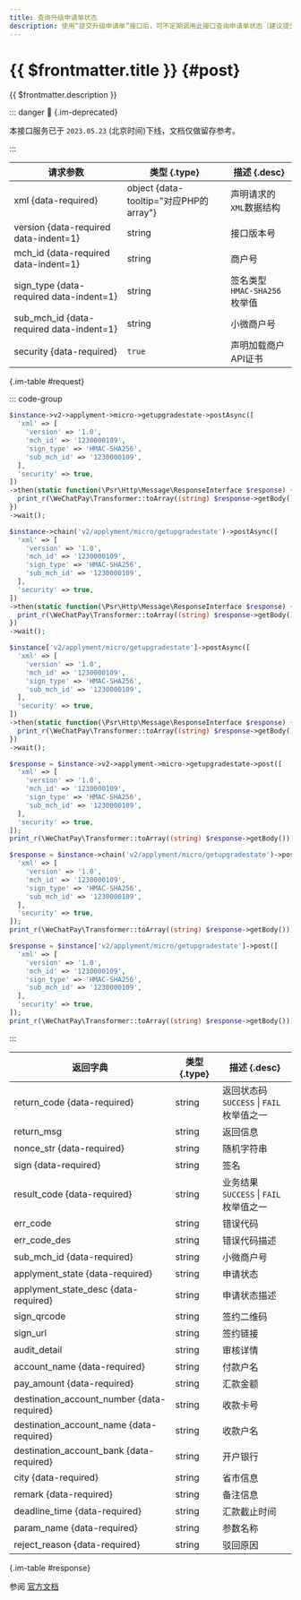 ```yaml
---
title: 查询升级申请单状态
description: 使用“提交升级申请单”接口后，可不定期调用此接口查询申请单状态（建议提交申请后1分钟查询），直至申请单为“完成”状态。1)若申请状态为待账户验证，请按接口中的指引完成账户验证；2)若申请状态为审核中，微信支付会在2个工作日内完成资料审核；3)若申请状态为待签约，接口会返回签约二维码。
---
```


# {{ $frontmatter.title }} {#post}

{{ $frontmatter.description }}

::: danger :no_entry_sign: {.im-deprecated}

本接口服务已于 `2023.05.23` (北京时间)下线，文档仅做留存参考。

:::

| 请求参数 | 类型 {.type} | 描述 {.desc}
| --- | --- | ---
| xml {data-required} | object {data-tooltip="对应PHP的array"} | 声明请求的`XML`数据结构
| version {data-required data-indent=1} | string | 接口版本号
| mch_id {data-required data-indent=1} | string | 商户号
| sign_type {data-required data-indent=1} | string | 签名类型<br/>`HMAC-SHA256` 枚举值
| sub_mch_id {data-required data-indent=1} | string | 小微商户号
| security {data-required} | `true` | 声明加载商户API证书

{.im-table #request}

::: code-group

```php [异步纯链式]
$instance->v2->applyment->micro->getupgradestate->postAsync([
  'xml' => [
    'version' => '1.0',
    'mch_id' => '1230000109',
    'sign_type' => 'HMAC-SHA256',
    'sub_mch_id' => '1230000109',
  ],
  'security' => true,
])
->then(static function(\Psr\Http\Message\ResponseInterface $response) {
  print_r(\WeChatPay\Transformer::toArray((string) $response->getBody()));
})
->wait();
```

```php [异步声明式]
$instance->chain('v2/applyment/micro/getupgradestate')->postAsync([
  'xml' => [
    'version' => '1.0',
    'mch_id' => '1230000109',
    'sign_type' => 'HMAC-SHA256',
    'sub_mch_id' => '1230000109',
  ],
  'security' => true,
])
->then(static function(\Psr\Http\Message\ResponseInterface $response) {
  print_r(\WeChatPay\Transformer::toArray((string) $response->getBody()));
})
->wait();
```

```php [异步属性式]
$instance['v2/applyment/micro/getupgradestate']->postAsync([
  'xml' => [
    'version' => '1.0',
    'mch_id' => '1230000109',
    'sign_type' => 'HMAC-SHA256',
    'sub_mch_id' => '1230000109',
  ],
  'security' => true,
])
->then(static function(\Psr\Http\Message\ResponseInterface $response) {
  print_r(\WeChatPay\Transformer::toArray((string) $response->getBody()));
})
->wait();
```

```php [同步纯链式]
$response = $instance->v2->applyment->micro->getupgradestate->post([
  'xml' => [
    'version' => '1.0',
    'mch_id' => '1230000109',
    'sign_type' => 'HMAC-SHA256',
    'sub_mch_id' => '1230000109',
  ],
  'security' => true,
]);
print_r(\WeChatPay\Transformer::toArray((string) $response->getBody()));
```

```php [同步声明式]
$response = $instance->chain('v2/applyment/micro/getupgradestate')->post([
  'xml' => [
    'version' => '1.0',
    'mch_id' => '1230000109',
    'sign_type' => 'HMAC-SHA256',
    'sub_mch_id' => '1230000109',
  ],
  'security' => true,
]);
print_r(\WeChatPay\Transformer::toArray((string) $response->getBody()));
```

```php [同步属性式]
$response = $instance['v2/applyment/micro/getupgradestate']->post([
  'xml' => [
    'version' => '1.0',
    'mch_id' => '1230000109',
    'sign_type' => 'HMAC-SHA256',
    'sub_mch_id' => '1230000109',
  ],
  'security' => true,
]);
print_r(\WeChatPay\Transformer::toArray((string) $response->getBody()));
```

:::

| 返回字典 | 类型 {.type} | 描述 {.desc}
| --- | --- | ---
| return_code {data-required}| string | 返回状态码<br/>`SUCCESS` \| `FAIL` 枚举值之一
| return_msg | string | 返回信息
| nonce_str {data-required}| string | 随机字符串
| sign {data-required}| string | 签名
| result_code {data-required}| string | 业务结果<br/>`SUCCESS` \| `FAIL` 枚举值之一
| err_code | string | 错误代码
| err_code_des | string | 错误代码描述
| sub_mch_id {data-required}| string | 小微商户号
| applyment_state {data-required}| string | 申请状态
| applyment_state_desc {data-required}| string | 申请状态描述
| sign_qrcode | string | 签约二维码
| sign_url | string | 签约链接
| audit_detail | string | 审核详情
| account_name {data-required}| string | 付款户名
| pay_amount {data-required}| string | 汇款金额
| destination_account_number {data-required}| string | 收款卡号
| destination_account_name {data-required}| string | 收款户名
| destination_account_bank {data-required}| string | 开户银行
| city {data-required}| string | 省市信息
| remark {data-required}| string | 备注信息
| deadline_time {data-required}| string | 汇款截止时间
| param_name {data-required}| string | 参数名称
| reject_reason {data-required}| string | 驳回原因

{.im-table #response}

参阅 [官方文档](https://pay.weixin.qq.com/wiki/doc/api/xiaowei.php?chapter=28_3&index=3)
